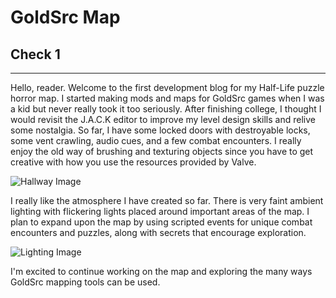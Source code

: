 # GoldSrc Map
## Check 1

-----

Hello, reader. Welcome to the first development blog for my Half-Life puzzle horror map. I started making mods and maps for GoldSrc games when I was a kid but never really took it too seriously. After finishing college, I thought I would revisit the J.A.C.K editor to improve my level design skills and relive some nostalgia. So far, I have some locked doors with destroyable locks, some vent crawling, audio cues, and a few combat encounters. I really enjoy the old way of brushing and texturing objects since you have to get creative with how you use the resources provided by Valve.

![Hallway Image](/assets/blog/goldsrc/hall.webp)

I really like the atmosphere I have created so far. There is very faint ambient lighting with flickering lights placed around important areas of the map. I plan to expand upon the map by using scripted events for unique combat encounters and puzzles, along with secrets that encourage exploration. 

![Lighting Image](/assets/blog/goldsrc/redlight.webp)

I'm excited to continue working on the map and exploring the many ways GoldSrc mapping tools can be used.